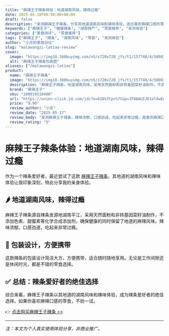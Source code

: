 ```yaml
---
title: "麻辣王子辣条体验：地道湖南风味，辣得过瘾"
date: 2025-05-18T00:50:00+08:00
draft: false
description: "亲测麻辣王子辣条，分享其地道湖南风味和辣味体验，适合喜欢麻辣口感的零食爱好者。"
keywords: ["麻辣王子", "健康辣条", "湖南特产", "零食推荐", "亲测体验"]
categories: ["美食测评", "零食推荐"]
tags: ["麻辣王子", "辣条", "湖南风味", "零食", "亲测体验"]
author: "小志的美食日记"
slug: "malawangzi-latiao-review"
cover:
  image: "https://img10.360buyimg.com/n5/s720x720_jfs/t1/157748/4/50003/274359/673fef97Fa1805c60/cb0111b72eb6a70c.jpg"
  alt: "麻辣王子辣条包装图"
aliases: ["/malawangzi-latiao"]
product:
  name: "麻辣王子辣条"
  image: "https://img10.360buyimg.com/n5/s720x720_jfs/t1/157748/4/50003/274359/673fef97Fa1805c60/cb0111b72eb6a70c.jpg"
  description: "麻辣王子辣条，地道湖南风味，采用天然面粉和非转基因菜籽油制作，不添加色素、甜蜜素等化学合成添加剂，辣味十足，口感劲道。"
  brand: "麻辣王子"
  sku: "100019518400"
  url: "https://union-click.jd.com/jdc?e=618%7Cpc%7C&p=JF8BAUIJK1olXwEAUV9ZCUMXBF8IGloUXQ4GVFdYCUonRzBQRQQlBENHFRxWFlVPRjtUBABAQlRcCEBdCUoWA2cMG1IQXAcdDRsBVXsVdCheX11PAmN6MiECDzENUB8AHV9DUQoyVW5eCUkQBWcJGV4VbTYCU24fZpOcibaHiY2q59Ke9Yfrk5K2l7uDvVwRWTYDZF5bDU0TAm4OGl4cWg8yU15UOBBCbWgAE14SCQZVVFwOAUgnM18LK1wVVBIEJh8PHE1lM18IK1glXQcCXF1YDU0XBmgUG18cVQcLSF5bDU0TAm4PE1IVWgYyVl9cDEInM7GFqy4VWnhWUDwHTk9EUzhPEgPL0LYTPydVCEsUEl9zeQhdL25RLwsCdilLRisLE1tvAFBGETwzWjNpVDlxcwJnBm5gEhsjQS1yM2o4GVwRWwMy"
  price: "9.90"
  review_author: "小志"
  review_date: "2025-05-17"
  review_body: "亲测麻辣王子辣条，辣味浓郁，口感劲道，吃起来非常过瘾，是喜欢麻辣口感的零食爱好者的绝佳选择。"
  review_rating: "5"
---
```


# 麻辣王子辣条体验：地道湖南风味，辣得过瘾

作为一个辣条爱好者，最近尝试了这款 [麻辣王子辣条](https://union-click.jd.com/jdc?e=618%7Cpc%7C&p=JF8BAUIJK1olXwEAUV9ZCUMXBF8IGloUXQ4GVFdYCUonRzBQRQQlBENHFRxWFlVPRjtUBABAQlRcCEBdCUoWA2cMG1IQXAcdDRsBVXsVdCheX11PAmN6MiECDzENUB8AHV9DUQoyVW5eCUkQBWcJGV4VbTYCU24fZpOcibaHiY2q59Ke9Yfrk5K2l7uDvVwRWTYDZF5bDU0TAm4OGl4cWg8yU15UOBBCbWgAE14SCQZVVFwOAUgnM18LK1wVVBIEJh8PHE1lM18IK1glXQcCXF1YDU0XBmgUG18cVQcLSF5bDU0TAm4PE1IVWgYyVl9cDEInM7GFqy4VWnhWUDwHTk9EUzhPEgPL0LYTPydVCEsUEl9zeQhdL25RLwsCdilLRisLE1tvAFBGETwzWjNpVDlxcwJnBm5gEhsjQS1yM2o4GVwRWwMy)，其地道的湖南风味和辣味体验让我印象深刻，特此分享我的亲身体验。

## 🌶️ 地道湖南风味，辣得过瘾

麻辣王子辣条源自辣条发源地湖南平江，采用天然面粉和非转基因菜籽油制作，不添加色素、甜蜜素等化学合成添加剂，确保健康的同时保留了地道的麻辣风味。辣味浓郁，口感劲道，吃起来非常过瘾。

## 🧴 包装设计，方便携带

这款辣条的包装设计简洁大方，方便携带，适合随时随地享用。无论是工作间隙还是休闲时光，都是不错的零食选择。

## ✅ 总结：辣条爱好者的绝佳选择

综合来看，麻辣王子辣条以其地道的湖南风味和辣味体验，成为辣条爱好者的绝佳选择。如果你喜欢麻辣口感的零食，不妨一试。

👉 [点击购买麻辣王子辣条 >> ](https://union-click.jd.com/jdc?e=618%7Cpc%7C&p=JF8BAUIJK1olXwEAUV9ZCUMXBF8IGloUXQ4GVFdYCUonRzBQRQQlBENHFRxWFlVPRjtUBABAQlRcCEBdCUoWA2cMG1IQXAcdDRsBVXsVdCheX11PAmN6MiECDzENUB8AHV9DUQoyVW5eCUkQBWcJGV4VbTYCU24fZpOcibaHiY2q59Ke9Yfrk5K2l7uDvVwRWTYDZF5bDU0TAm4OGl4cWg8yU15UOBBCbWgAE14SCQZVVFwOAUgnM18LK1wVVBIEJh8PHE1lM18IK1glXQcCXF1YDU0XBmgUG18cVQcLSF5bDU0TAm4PE1IVWgYyVl9cDEInM7GFqy4VWnhWUDwHTk9EUzhPEgPL0LYTPydVCEsUEl9zeQhdL25RLwsCdilLRisLE1tvAFBGETwzWjNpVDlxcwJnBm5gEhsjQS1yM2o4GVwRWwMy)

---

*注：本文为个人真实使用体验分享，非商业推广。*
